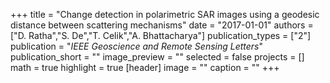 +++
title = "Change detection in polarimetric SAR images using a geodesic distance between scattering mechanisms"
date = "2017-01-01"
authors = ["D. Ratha","S. De","T. Celik","A. Bhattacharya"]
publication_types = ["2"]
publication = "_IEEE Geoscience and Remote Sensing Letters_"
publication_short = ""
image_preview = ""
selected = false
projects = []
math = true
highlight = true
[header]
image = ""
caption = ""
+++

